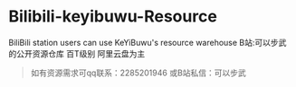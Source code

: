 # Bilibili-keyibuwu-Resource
BiliBili station users can use KeYiBuwu's resource warehouse
B站:可以步武的公开资源仓库 百T级别 阿里云盘为主

> 如有资源需求可qq联系：2285201946 或B站私信：可以步武
